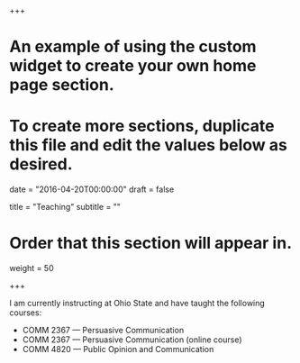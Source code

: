 +++
# An example of using the custom widget to create your own home page section.
# To create more sections, duplicate this file and edit the values below as desired.

date = "2016-04-20T00:00:00"
draft = false

title = "Teaching"
subtitle = ""

# Order that this section will appear in.
weight = 50

+++

I am currently instructing at Ohio State and have taught the following courses:

- COMM 2367 — Persuasive Communication
- COMM 2367 — Persuasive Communication (online course)
- COMM 4820 — Public Opinion and Communication

